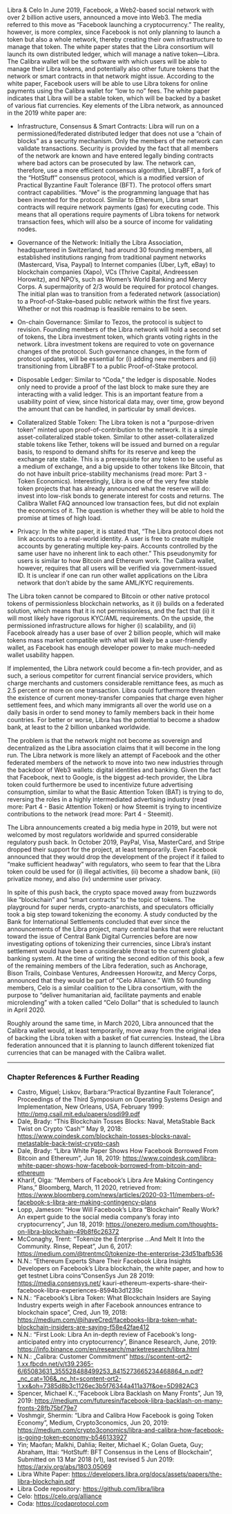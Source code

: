 Libra & Celo
In June 2019, Facebook, a Web2-based social network with over 2 billion active users, announced a move into Web3. The media referred to this move as “Facebook launching a cryptocurrency.” The reality, however, is more complex, since Facebook is not only planning to launch a token but also a whole network, thereby creating their own infrastructure to manage that token. The white paper states that the Libra consortium will launch its own distributed ledger, which will manage a native token—Libra. The Calibra wallet will be the software with which users will be able to manage their Libra tokens, and potentially also other future tokens that the network or smart contracts in that network might issue. According to the white paper, Facebook users will be able to use Libra tokens for online payments using the Calibra wallet for “low to no” fees. The white paper indicates that Libra will be a stable token, which will be backed by a basket of various fiat currencies. Key elements of the Libra network, as announced in the 2019 white paper are:
* Infrastructure, Consensus & Smart Contracts: Libra will run on a permissioned/federated distributed ledger that does not use a “chain of blocks” as a security mechanism. Only the members of the network can validate transactions. Security is provided by the fact that all members of the network are known and have entered legally binding contracts where bad actors can be prosecuted by law. The network can, therefore, use a more efficient consensus algorithm, LibraBFT, a fork of the “HotStuff” consensus protocol, which is a modified version of Practical Byzantine Fault Tolerance (BFT). The protocol offers smart contract capabilities. “Move” is the programming language that has been invented for the protocol. Similar to Ethereum, Libra smart contracts will require network payments (gas) for executing code. This means that all operations require payments of Libra tokens for network transaction fees, which will also be a source of income for validating nodes.
* Governance of the Network: Initially the Libra Association, headquartered in Switzerland, had around 30 founding members, all established institutions ranging from traditional payment networks (Mastercard, Visa, Paypal) to Internet companies (Uber, Lyft, eBay) to blockchain companies (Xapo), VCs (Thrive Capital, Andreessen Horowitz), and NPO’s, such as Women’s World Banking and Mercy Corps. A supermajority of 2/3 would be required for protocol changes. The initial plan was to transition from a federated network (association) to a Proof-of-Stake–based public network within the first five years. Whether or not this roadmap is feasible remains to be seen.
* On-chain Governance: Similar to Tezos, the protocol is subject to revision. Founding members of the Libra network will hold a second set of tokens, the Libra investment token, which grants voting rights in the network. Libra investment tokens are required to vote on governance changes of the protocol. Such governance changes, in the form of protocol updates, will be essential for (i) adding new members and (ii) transitioning from LibraBFT to a public Proof-of-Stake protocol.
* Disposable Ledger: Similar to “Coda,” the ledger is disposable. Nodes only need to provide a proof of the last block to make sure they are interacting with a valid ledger. This is an important feature from a usability point of view, since historical data may, over time, grow beyond the amount that can be handled, in particular by small devices. 

* Collateralized Stable Token: The Libra token is not a “purpose-driven token” minted upon proof-of-contribution to the network. It is a simple asset-collateralized stable token. Similar to other asset-collateralized stable tokens like Tether, tokens will be issued and burned on a regular basis, to respond to demand shifts for its reserve and keep the exchange rate stable. This is a prerequisite for any token to be useful as a medium of exchange, and a big upside to other tokens like Bitcoin, that do not have inbuilt price-stability mechanisms (read more: Part 3 - Token Economics). Interestingly, Libra is one of the very few stable token projects that has already announced what the reserve will do: invest into low-risk bonds to generate interest for costs and returns. The Calibra Wallet FAQ announced low transaction fees, but did not explain the economics of it. The question is whether they will be able to hold the promise at times of high load.

* Privacy: In the white paper, it is stated that, “The Libra protocol does not link accounts to a real-world identity. A user is free to create multiple accounts by generating multiple key-pairs. Accounts controlled by the same user have no inherent link to each other.” This pseudonymity for users is similar to how Bitcoin and Ethereum work. The Calibra wallet, however, requires that all users will be verified via government-issued ID. It is unclear if one can run other wallet applications on the Libra network that don’t abide by the same AML/KYC requirements.

The Libra token cannot be compared to Bitcoin or other native protocol tokens of permissionless blockchain networks, as it (i) builds on a federated solution, which means that it is not permissionless, and the fact that (ii) it will most likely have rigorous KYC/AML requirements. On the upside, the permissioned infrastructure allows for higher (i) scalability, and (ii) Facebook already has a user base of over 2 billion people, which will make tokens mass market compatible with what will likely be a user-friendly wallet, as Facebook has enough developer power to make much-needed wallet usability happen.

If implemented, the Libra network could become a fin-tech provider, and as such, a serious competitor for current financial service providers, which charge merchants and customers considerable remittance fees, as much as 2.5 percent or more on one transaction. Libra could furthermore threaten the existence of current money-transfer companies that charge even higher settlement fees, and which many immigrants all over the world use on a daily basis in order to send money to family members back in their home countries. For better or worse, Libra has the potential to become a shadow bank, at least to the 2 billion unbanked worldwide. 

The problem is that the network might not become as sovereign and decentralized as the Libra association claims that it will become in the long run. The Libra network is more likely an attempt of Facebook and the other federated members of the network to move into two new industries through the backdoor of Web3 wallets: digital identities and banking. Given the fact that Facebook, next to Google, is the biggest ad-tech provider, the Libra token could furthermore be used to incentivize future advertising consumption, similar to what the Basic Attention Token (BAT) is trying to do, reversing the roles in a highly intermediated advertising industry (read more: Part 4 - Basic Attention Token) or how Steemit is trying to incentivize contributions to the network (read more: Part 4 - Steemit).

The Libra announcements created a big media hype in 2019, but were not welcomed by most regulators worldwide and spurred considerable regulatory push back. In October 2019, PayPal, Visa, MasterCard, and Stripe dropped their support for the project, at least temporarily. Even Facebook announced that they would drop the development of the project if it failed to “make sufficient headway” with regulators, who seem to fear that the Libra token could be used for (i) illegal activities, (ii) become a shadow bank, (iii) privatize money, and also (iv) undermine user privacy.

In spite of this push back, the crypto space moved away from buzzwords like “blockchain” and “smart contracts” to the topic of tokens. The playground for super nerds, crypto-anarchists, and speculators officially took a big step toward tokenizing the economy. A study conducted by the Bank for International Settlements concluded that ever since the announcements of the Libra project, many central banks that were reluctant toward the issue of Central Bank Digital Currencies before are now investigating options of tokenizing their currencies, since Libra’s instant settlement would have been a considerable threat to the current global banking system. At the time of writing the second edition of this book, a few of the remaining members of the Libra federation, such as Anchorage, Bison Trails, Coinbase Ventures, Andreessen Horowitz, and Mercy Corps, announced that they would be part of “Celo Alliance.” With 50 founding members, Celo is a similar coalition to the Libra consortium, with the purpose to “deliver humanitarian aid, facilitate payments and enable microlending” with a token called “Celo Dollar” that is scheduled to launch in April 2020.

Roughly around the same time, in March 2020, Libra announced that the Calibra wallet would, at least temporarily, move away from the original idea of backing the Libra token with a basket of fiat currencies. Instead, the Libra federation announced that it is planning to launch different tokenized fiat currencies that can be managed with the Calibra wallet.


***
### Chapter References & Further Reading

* Castro, Miguel; Liskov, Barbara:“Practical Byzantine Fault Tolerance”, Proceedings of the Third Symposium on Operating Systems Design and Implementation, New Orleans, USA, February 1999: http://pmg.csail.mit.edu/papers/osdi99.pdf
* Dale, Brady: “This Blockchain Tosses Blocks: Naval, MetaStable Back Twist on Crypto ‘Cash’” May 9, 2018: https://www.coindesk.com/blockchain-tosses-blocks-naval-metastable-back-twist-crypto-cash
* Dale, Brady: “Libra White Paper Shows How Facebook Borrowed From Bitcoin and Ethereum”, Jun 18, 2019: https://www.coindesk.com/libra-white-paper-shows-how-facebook-borrowed-from-bitcoin-and-ethereum
* Kharif, Olga: “Members of Facebook’s Libra Are Making Contingency Plans,” Bloomberg, March, 11 2020, retrieved from: https://www.bloomberg.com/news/articles/2020-03-11/members-of-facebook-s-libra-are-making-contingency-plans
* Lopp, Jameson: “How Will Facebook’s Libra “Blockchain” Really Work? An expert guide to the social media company’s foray into cryptocurrency”, Jun 18, 2019: https://onezero.medium.com/thoughts-on-libra-blockchain-49b8f6c26372
* McConaghy, Trent: “Tokenize the Enterprise …And Melt It Into the Community. Rinse, Repeat”, Jun 6, 2017: https://medium.com/@trentmc0/tokenize-the-enterprise-23d51bafb536
* N.N.: “Ethereum Experts Share Their Facebook Libra Insights Developers on Facebook’s Libra blockchain, the white paper, and how to get testnet Libra coins”ConsenSys Jun 28 2019: https://media.consensys.net/ kauri-ethereum-experts-share-their-facebook-libra-experiences-8594b3d1239c
* N.N.: “Facebook’s Libra Token: What Blockchain Insiders are Saying Industry experts weigh in after Facebook announces entrance to blockchain space”, Cred, Jun 19, 2018: https://medium.com/@ihaveCred/facebooks-libra-token-what-blockchain-insiders-are-saying-f58e42fae412
* N.N.: “First Look: Libra An in-depth review of Facebook‘s long-anticipated entry into cryptocurrency”, Binance Research, June, 2019: https://info.binance.com/en/research/marketresearch/libra.html
* N.N.: „Calibra: Customer Commitment“ https://scontent-ort2-1.xx.fbcdn.net/v/t39.2365-6/65083631_355528488499253_8415273665234468864_n.pdf?_nc_cat=106&_nc_ht=scontent-ort2-1.xx&oh=7385d8b3c1126ec3b5f76344a411a37f&oe=5D982AC3
* Spencer, Michael K.:,“Facebook Libra Backlash on Many Fronts”, Jun 19, 2019: https://medium.com/futuresin/facebook-libra-backlash-on-many-fronts-28fb75bf79e7
* Voshmgir, Shermin: “Libra and Calibra How Facebook is going Token Economy”, Medium, Crypto3conomics, Jun 20, 2019: https://medium.com/crypto3conomics/libra-and-calibra-how-facebook-is-going-token-economy-b546133927
* Yin; Maofan; Malkhi, Dahlia; Reiter, Michael K.; Golan Gueta, Guy; Abraham, Ittai: “HotStuff: BFT Consensus in the Lens of Blockchain”, Submitted on 13 Mar 2018 (v1), last revised 5 Jun 2019: https://arxiv.org/abs/1803.05069
* Libra White Paper: https://developers.libra.org/docs/assets/papers/the-libra-blockchain.pdf
* Libra Code repository: https://github.com/libra/libra
* Celo: https://celo.org/alliance
* Coda: https://codaprotocol.com